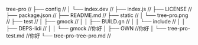 tree-pro //
├── config //
│   └── index.dev //
├── index.js //
├── LICENSE //
├── package.json //
├── README.md //
├── static //
│   └── tree-pro.png //
├── test //
│   ├── gmock //
│   │   ├── BUILD.gn //
│   │   └── include //
│   │       ├── DEPS-lidi //
│   │       └── gmock //你好
│   ├── OWN //你好
│   └── tree-pro-test.md //你好
└── tree-pro-tree-pro.md //
